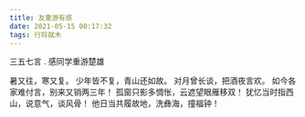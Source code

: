 ```yaml
---
title: 友重游有感
date: 2021-05-15 00:17:32
tags: 行将就木
---
```

三五七言 . 感同学重游楚雄

暑又往，寒又复。
少年皆不复，青山还如故。
对月曾长谈，把酒夜言欢。
如今各家难付言，别来又销两三年！
孤窗只影多惆怅，云遮望眼雁移双！
犹忆当时指西山，说意气，谈风骨！
他日当共履故地，洗彝海，撞福钟！